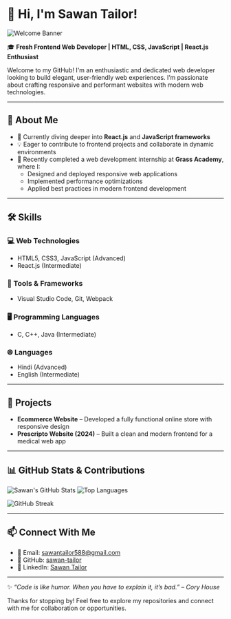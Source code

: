 # 👋 Hi, I'm Sawan Tailor!

![Welcome Banner](https://readme-typing-svg.demolab.com?font=Fira+Code&duration=3000&pause=1000&color=00FF94&center=true&vCenter=true&width=435&lines=Frontend+Web+Developer;React.js+Learner;Passionate+about+clean+UI%2FUX)

🎓 **Fresh Frontend Web Developer | HTML, CSS, JavaScript | React.js Enthusiast**

Welcome to my GitHub! I'm an enthusiastic and dedicated web developer looking to build elegant, user-friendly web experiences. I’m passionate about crafting responsive and performant websites with modern web technologies.

---

## 🚀 About Me

- 🌱 Currently diving deeper into **React.js** and **JavaScript frameworks**
- 💡 Eager to contribute to frontend projects and collaborate in dynamic environments
- 💼 Recently completed a web development internship at **Grass Academy**, where I:
  - Designed and deployed responsive web applications
  - Implemented performance optimizations
  - Applied best practices in modern frontend development

---

## 🛠️ Skills

### 💻 Web Technologies
- HTML5, CSS3, JavaScript (Advanced)
- React.js (Intermediate)

### 🔧 Tools & Frameworks
- Visual Studio Code, Git, Webpack

### 🖥️ Programming Languages
- C, C++, Java (Intermediate)

### 🌐 Languages
- Hindi (Advanced)
- English (Intermediate)

---

## 📂 Projects

- **Ecommerce Website** – Developed a fully functional online store with responsive design
- **Prescripto Website (2024)** – Built a clean and modern frontend for a medical web app

---

## 📊 GitHub Stats & Contributions

![Sawan's GitHub Stats](https://github-readme-stats.vercel.app/api?username=sawan-tailor&show_icons=true&theme=radical&hide_border=true)
![Top Languages](https://github-readme-stats.vercel.app/api/top-langs/?username=sawan-tailor&layout=compact&theme=radical&hide_border=true)

![GitHub Streak](https://streak-stats.demolab.com?user=sawan-tailor&theme=radical&hide_border=true)

---

## 📫 Connect With Me

- 📧 Email: [sawantailor588@gmail.com](mailto:sawantailor588@gmail.com)
- 🔗 GitHub: [sawan-tailor](https://github.com/sawan-tailor)
- 💼 LinkedIn: [Sawan Tailor](https://www.linkedin.com/in/sawan-tailor-1ab295286)

---

✨ _“Code is like humor. When you have to explain it, it’s bad.” – Cory House_

Thanks for stopping by! Feel free to explore my repositories and connect with me for collaboration or opportunities.

